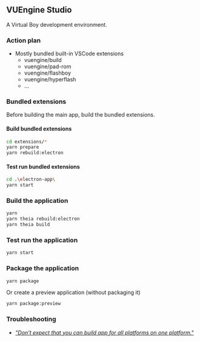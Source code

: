 ## VUEngine Studio

A Virtual Boy development environment.


### Action plan

- Mostly bundled built-in VSCode extensions
    - vuengine/build
    - vuengine/pad-rom
    - vuengine/flashboy
    - vuengine/hyperflash
    - ...


### Bundled extensions

Before building the main app, build the bundled extensions.

#### Build bundled extensions

```sh
cd extensions/*
yarn prepare
yarn rebuild:electron
```

#### Test run bundled extensions

```sh
cd .\electron-app\
yarn start
```


### Build the application

```sh
yarn
yarn theia rebuild:electron
yarn theia build
```


### Test run the application

```sh
yarn start
```


### Package the application

```sh
yarn package
```

Or create a preview application (without packaging it)

```sh
yarn package:preview
```


### Troubleshooting

- [_"Don't expect that you can build app for all platforms on one platform."_](https://www.electron.build/multi-platform-build)